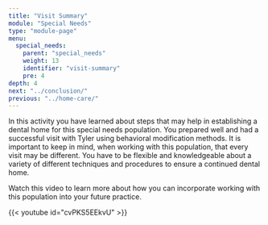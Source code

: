 ```yaml
---
title: "Visit Summary"
module: "Special Needs"
type: "module-page"
menu:
  special_needs:
    parent: "special_needs"
    weight: 13
    identifier: "visit-summary"
    pre: 4
depth: 4
next: "../conclusion/"
previous: "../home-care/"
---
```

<div class="pageblock"><p>In this activity you have learned about steps that may help in establishing a dental home for this special needs population.  You prepared well and had a successful visit with Tyler using behavioral modification methods.  It is important to keep in mind, when working with this population, that every visit may be different.  You have to be flexible and knowledgeable about a variety of different techniques and procedures to ensure a continued dental home.</p>
<p>Watch this video to learn more about how you can incorporate working with this population into your future practice.</p>
</div><div class="pageblock">
{{< youtube id="cvPKS5EEkvU" >}}</div>